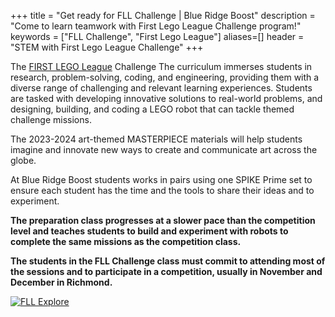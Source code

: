 +++
title = "Get ready for FLL Challenge | Blue Ridge Boost"
description = "Come to learn teamwork with First Lego League Challenge program!"
keywords = ["FLL Challenge", "First Lego League"]
aliases=[]
header = "STEM with First Lego League Challenge"
+++

<div class="container">
    <div class="row">
        <div class="col">
            <p></p>
            <p>The <a href="https://www.firstlegoleague.org/about#">FIRST LEGO League</a> Challenge The curriculum immerses students in research, problem-solving, coding, and engineering, providing them with a diverse range of challenging and relevant learning experiences. Students are tasked with developing innovative solutions to real-world problems, and designing, building, and coding a LEGO robot that can tackle themed challenge missions.
            </p>
            <p>The 2023-2024 art-themed MASTERPIECE materials will help students imagine and innovate new ways to create and communicate art across the globe. </a>
        </div>
    </div>
    <div class="row">
        <div class="col-6">
            <p>At Blue Ridge Boost students works in pairs using one SPIKE Prime set to ensure each student has the time and the tools to share their ideas and to experiment.</p>
            <p><b>The preparation class progresses at a slower pace than the competition level and teaches students to build and experiment with robots to complete the same missions as the competition class.</b></p>
            <p><b>The students in the FLL Challenge class must commit to attending most of the sessions and to participate in a competition, usually in November and December in Richmond.</b></p>
        </div>
    <!-- <div class="row">
        <div class="col-6">
            <p><b>Session 1.</b> <a href="https://education.lego.com/en-us/lessons/preschool-steam-park/functional-elements">Functional Elements</a> </p>
            <p><b>Session 2.</b> <a href="https://education.lego.com/en-us/lessons/preschool-steam-park/welcome-to-steam-park">Welcome to STEAM Park</a> </p>
            <p><b>Session 3.</b> <a href="https://education.lego.com/en-us/lessons/preschool-steam-park/ramps">Ramps</a> </p>
            <p><b>Session 4.</b> <a href="https://education.lego.com/en-us/lessons/preschool-steam-park/moving-on-water">Moving on water</a> </p>
            <p><b>Session 5.</b> <a href="https://education.lego.com/en-us/lessons/preschool-steam-park/probability">Probability</a> </p>
            <p><b>Session 6.</b> <a href="https://education.lego.com/en-us/lessons/preschool-steam-park/performing-arts">Performing arts</a> </p>
            <p><b>Session 7.</b> <a href="https://education.lego.com/en-us/lessons/preschool-steam-park/gears">Gears</a> </p>
            <p><b>Session 8.</b> <a href="https://education.lego.com/en-us/lessons/preschool-steam-park/chain-reaction">Chain reaction</a> </p>
        </div> -->
        <div class="col-6">
            <a href="https://www.firstlegoleague.org/season"><img alt="FLL Explore" src="/images/fll-challenge.webp" class="img-fluid"></a>
        </div>
    </div>
</div>

</div>
